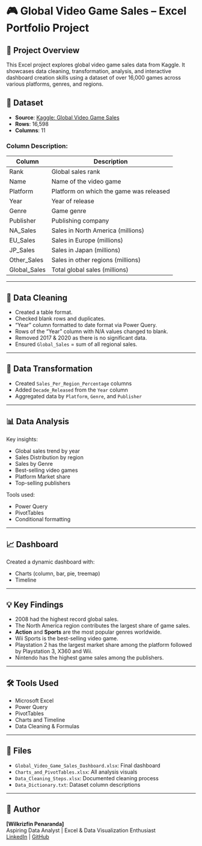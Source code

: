 # 🎮 Global Video Game Sales – Excel Portfolio Project

## 📌 Project Overview

This Excel project explores global video game sales data from Kaggle. It showcases data cleaning, transformation, analysis, and interactive dashboard creation skills using a dataset of over 16,000 games across various platforms, genres, and regions.

## 📂 Dataset

- **Source**: [Kaggle: Global Video Game Sales](https://www.kaggle.com/datasets/thedevastator/global-video-game-sales)
- **Rows**: 16,598
- **Columns**: 11

### Column Description:
| Column       | Description                                     |
|--------------|-------------------------------------------------|
| Rank         | Global sales rank                               |
| Name         | Name of the video game                          |
| Platform     | Platform on which the game was released         |
| Year         | Year of release                                 |
| Genre        | Game genre                                      |
| Publisher    | Publishing company                              |
| NA_Sales     | Sales in North America (millions)               |
| EU_Sales     | Sales in Europe (millions)                      |
| JP_Sales     | Sales in Japan (millions)                       |
| Other_Sales  | Sales in other regions (millions)               |
| Global_Sales | Total global sales (millions)                   |

---

## 🧹 Data Cleaning

- Created a table format.
- Checked blank rows and duplicates.
- “Year” column formatted to date format via Power Query.
- Rows of the “Year” column with N/A values changed to blank.
- Removed 2017 & 2020 as there is no significant data.
- Ensured `Global_Sales` = sum of all regional sales.

---

## 🔁 Data Transformation

- Created `Sales_Per_Region_Percentage` columns
- Added `Decade_Released` from the `Year` column
- Aggregated data by `Platform`, `Genre`, and `Publisher`

---

## 📊 Data Analysis

Key insights:
- Global sales trend by year
- Sales Distribution by region
- Sales by Genre
- Best-selling video games
- Platform Market share 
- Top-selling publishers


Tools used:
- Power Query
- PivotTables
- Conditional formatting

---

## 📈 Dashboard

Created a dynamic dashboard with:
- Charts (column, bar, pie, treemap)
- Timeline

---

## 💡 Key Findings

- 2008 had the highest record global sales.
- The North America region contributes the largest share of game sales.
- **Action** and **Sports** are the most popular genres worldwide.
- Wii Sports is the best-selling video game.
- Playstation 2 has the largest market share among the platform followed by Playstation 3, X360 and Wii.
- Nintendo has the highest game sales among the publishers.

---

## 🛠 Tools Used

- Microsoft Excel
- Power Query
- PivotTables
- Charts and Timeline
- Data Cleaning & Formulas

---

## 📎 Files

- `Global_Video_Game_Sales_Dashboard.xlsx`: Final dashboard
- `Charts_and_PivotTables.xlsx`: All analysis visuals
- `Data_Cleaning_Steps.xlsx`: Documented cleaning process
- `Data_Dictionary.txt`: Dataset column descriptions

---

## 👤 Author

**[Wilkrizfin Penaranda]**  
Aspiring Data Analyst | Excel & Data Visualization Enthusiast  
[LinkedIn](#) | [GitHub](#)

